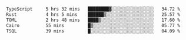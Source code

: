 <!--START_SECTION:waka-->

```txt
TypeScript     5 hrs 32 mins   ████████▓░░░░░░░░░░░░░░░░   34.72 %
Rust           4 hrs 5 mins    ██████▒░░░░░░░░░░░░░░░░░░   25.57 %
TOML           2 hrs 48 mins   ████▒░░░░░░░░░░░░░░░░░░░░   17.60 %
Cairo          55 mins         █▒░░░░░░░░░░░░░░░░░░░░░░░   05.77 %
TSQL           39 mins         █░░░░░░░░░░░░░░░░░░░░░░░░   04.09 %
```

<!--END_SECTION:waka-->